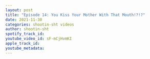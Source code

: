 ```yaml
---
layout: post
title: "Episode 14: You Kiss Your Mother With That Mouth!?!?"
date: 2021-11-30
categories: shootin-sht videos
author: shootin-sht
spotify_track_id: 
youtube_video_id: sF-mCjHvmKI
apple_track_id: 
youtube_metadata: 
---
```

